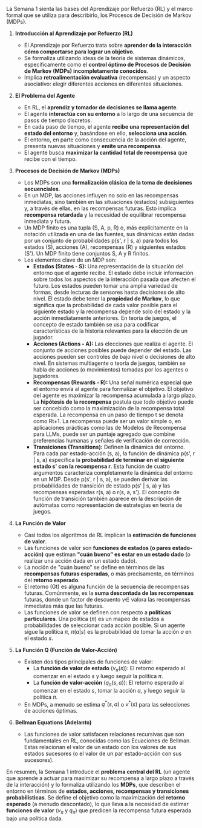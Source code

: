 La Semana 1 sienta las bases del Aprendizaje por Refuerzo (RL) y el marco formal que se utiliza para describirlo, los Procesos de Decisión de Markov (MDPs).

1.  **Introducción al Aprendizaje por Refuerzo (RL)**
    *   El Aprendizaje por Refuerzo trata sobre **aprender de la interacción cómo comportarse para lograr un objetivo**.
    *   Se formaliza utilizando ideas de la teoría de sistemas dinámicos, específicamente como el **control óptimo de Procesos de Decisión de Markov (MDPs) incompletamente conocidos**.
    *   Implica **retroalimentación evaluativa** (recompensas) y un aspecto asociativo: elegir diferentes acciones en diferentes situaciones.

2.  **El Problema del Agente**
    *   En RL, el **aprendiz y tomador de decisiones se llama agente**.
    *   El agente **interactúa con su entorno** a lo largo de una secuencia de pasos de tiempo discretos.
    *   En cada paso de tiempo, el agente **recibe una representación del estado del entorno** y, basándose en ello, **selecciona una acción**.
    *   El entorno, en parte como consecuencia de la acción del agente, presenta nuevas situaciones y **emite una recompensa**.
    *   El agente busca **maximizar la cantidad total de recompensa** que recibe con el tiempo.

3.  **Procesos de Decisión de Markov (MDPs)**
    *   Los MDPs son una **formalización clásica de la toma de decisiones secuenciales**.
    *   En un MDP, las acciones influyen no solo en las recompensas inmediatas, sino también en las situaciones (estados) subsiguientes y, a través de ellas, en las recompensas futuras. Esto implica **recompensa retardada** y la necesidad de equilibrar recompensa inmediata y futura.
    *   Un MDP finito es una tupla (S, A, p, R) o, más explícitamente en la notación utilizada en una de las fuentes, sus dinámicas están dadas por un conjunto de probabilidades p(s', r | s, a) para todos los estados (S), acciones (A), recompensas (R) y siguientes estados (S'). Un MDP finito tiene conjuntos S, A y R finitos.
    *   Los elementos clave de un MDP son:
        *   **Estados (States - S):** Una representación de la situación del entorno que el agente recibe. El estado debe incluir información sobre todos los aspectos de la interacción pasada que afecten el futuro. Los estados pueden tomar una amplia variedad de formas, desde lecturas de sensores hasta decisiones de alto nivel. El estado debe tener la **propiedad de Markov**, lo que significa que la probabilidad de cada valor posible para el siguiente estado y la recompensa depende solo del estado y la acción inmediatamente anteriores. En teoría de juegos, el concepto de estado también se usa para codificar características de la historia relevantes para la elección de un jugador.
        *   **Acciones (Actions - A):** Las elecciones que realiza el agente. El conjunto de acciones posibles puede depender del estado. Las acciones pueden ser controles de bajo nivel o decisiones de alto nivel. En sistemas multiagente o teoría de juegos, también se habla de acciones (o movimientos) tomadas por los agentes o jugadores.
        *   **Recompensas (Rewards - R):** Una señal numérica especial que el entorno envía al agente para formalizar el objetivo. El objetivo del agente es maximizar la recompensa acumulada a largo plazo. La **hipótesis de la recompensa** postula que todo objetivo puede ser concebido como la maximización de la recompensa total esperada. La recompensa en un paso de tiempo t se denota como Rt+1. La recompensa puede ser un valor simple o, en aplicaciones prácticas como las de Modelos de Recompensa para LLMs, puede ser un puntaje agregado que combine preferencias humanas y señales de verificación de corrección.
        *   **Transiciones (Transitions):** Definen la dinámica del entorno. Para cada par estado-acción (s, a), la función de dinámica p(s', r | s, a) especifica la **probabilidad de terminar en el siguiente estado s' con la recompensa r**. Esta función de cuatro argumentos caracteriza completamente la dinámica del entorno en un MDP. Desde p(s', r | s, a), se pueden derivar las probabilidades de transición de estado p(s' | s, a) y las recompensas esperadas r(s, a) o r(s, a, s'). El concepto de función de transición también aparece en la descripción de autómatas como representación de estrategias en teoría de juegos.

4.  **La Función de Valor**
    *   Casi todos los algoritmos de RL implican la **estimación de funciones de valor**.
    *   Las funciones de valor son **funciones de estados (o pares estado-acción)** que estiman **"cuán bueno" es estar en un estado dado** (o realizar una acción dada en un estado dado).
    *   La noción de "cuán bueno" se define en términos de las **recompensas futuras esperadas**, o más precisamente, en términos del **retorno esperado**.
    *   El retorno (Gt) es alguna función de la secuencia de recompensas futuras. Comúnmente, es la **suma descontada de las recompensas** futuras, donde un factor de descuento $\gamma \in$ valora las recompensas inmediatas más que las futuras.
    *   Las funciones de valor se definen con respecto a **políticas particulares**. Una política ($\pi$) es un mapeo de estados a probabilidades de seleccionar cada acción posible. Si un agente sigue la política $\pi$, $\pi(a|s)$ es la probabilidad de tomar la acción $a$ en el estado $s$.

5.  **La Función Q (Función de Valor-Acción)**
    *   Existen dos tipos principales de funciones de valor:
        *   La **función de valor de estado** ($v_\pi(s)$): El retorno esperado al comenzar en el estado $s$ y luego seguir la política $\pi$.
        *   La **función de valor-acción** ($q_\pi(s, a)$): El retorno esperado al comenzar en el estado $s$, tomar la acción $a$, y luego seguir la política $\pi$.
    *   En MDPs, a menudo se estima $q^*(s, a)$ o $v^*(s)$ para las selecciones de acciones óptimas.

6.  **Bellman Equations (Adelanto)**
    *   Las funciones de valor satisfacen relaciones recursivas que son fundamentales en RL, conocidas como las Ecuaciones de Bellman. Estas relacionan el valor de un estado con los valores de sus estados sucesores (o el valor de un par estado-acción con sus sucesores).

En resumen, la Semana 1 introduce el **problema central del RL** (un agente que aprende a actuar para maximizar su recompensa a largo plazo a través de la interacción) y lo formaliza utilizando los **MDPs**, que describen el entorno en términos de **estados, acciones, recompensas y transiciones probabilísticas**. Se define el objetivo como la maximización del **retorno esperado** (a menudo descontado), lo que lleva a la necesidad de estimar **funciones de valor** ($v_\pi$ y $q_\pi$) que predicen la recompensa futura esperada bajo una política dada.
